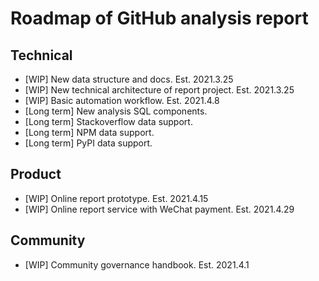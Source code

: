 # Roadmap of GitHub analysis report

## Technical

- [WIP] New data structure and docs. Est. 2021.3.25
- [WIP] New technical architecture of report project. Est. 2021.3.25
- [WIP] Basic automation workflow. Est. 2021.4.8
- [Long term] New analysis SQL components.
- [Long term] Stackoverflow data support.
- [Long term] NPM data support.
- [Long term] PyPI data support.

## Product

- [WIP] Online report prototype. Est. 2021.4.15
- [WIP] Online report service with WeChat payment. Est. 2021.4.29

## Community

- [WIP] Community governance handbook. Est. 2021.4.1
